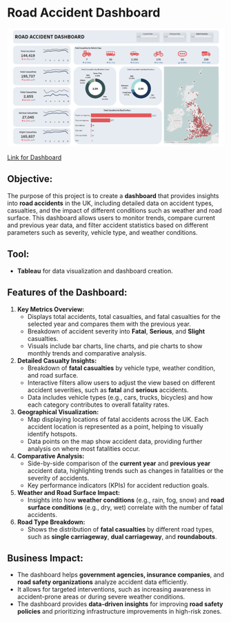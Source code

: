 # **Road Accident Dashboard**

![image](/Dashboard.png)




[Link for Dashboard](https://public.tableau.com/app/profile/sofwan.kaji/viz/RoadAccidentDashboard_17395262919620/Dashboard12)

## Objective:

The purpose of this project is to create a **dashboard** that provides insights into **road accidents** in the UK, including detailed data on accident types, casualties, and the impact of different conditions such as weather and road surface. This dashboard allows users to monitor trends, compare current and previous year data, and filter accident statistics based on different parameters such as severity, vehicle type, and weather conditions.

## Tool:

- **Tableau** for data visualization and dashboard creation.

## Features of the Dashboard:

1. **Key Metrics Overview:**
    - Displays total accidents, total casualties, and fatal casualties for the selected year and compares them with the previous year.
    - Breakdown of accident severity into **Fatal**, **Serious**, and **Slight** casualties.
    - Visuals include bar charts, line charts, and pie charts to show monthly trends and comparative analysis.
2. **Detailed Casualty Insights:**
    - Breakdown of **fatal casualties** by vehicle type, weather condition, and road surface.
    - Interactive filters allow users to adjust the view based on different accident severities, such as **fatal** and **serious** accidents.
    - Data includes vehicle types (e.g., cars, trucks, bicycles) and how each category contributes to overall fatality rates.
3. **Geographical Visualization:**
    - Map displaying locations of fatal accidents across the UK. Each accident location is represented as a point, helping to visually identify hotspots.
    - Data points on the map show accident data, providing further analysis on where most fatalities occur.
4. **Comparative Analysis:**
    - Side-by-side comparison of the **current year** and **previous year** accident data, highlighting trends such as changes in fatalities or the severity of accidents.
    - Key performance indicators (KPIs) for accident reduction goals.
5. **Weather and Road Surface Impact:**
    - Insights into how **weather conditions** (e.g., rain, fog, snow) and **road surface conditions** (e.g., dry, wet) correlate with the number of fatal accidents.
6. **Road Type Breakdown:**
    - Shows the distribution of **fatal casualties** by different road types, such as **single carriageway**, **dual carriageway**, and **roundabouts**.

## Business Impact:

- The dashboard helps **government agencies, insurance companies**, and **road safety organizations** analyze accident data efficiently.
- It allows for targeted interventions, such as increasing awareness in accident-prone areas or during severe weather conditions.
- The dashboard provides **data-driven insights** for improving **road safety policies** and prioritizing infrastructure improvements in high-risk zones.

